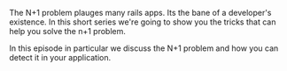 The N+1 problem plauges many rails apps. Its the bane of a developer's existence. In this short series we're going to show you the tricks that can help you solve the n+1 problem.

In this episode in particular we discuss the N+1 problem and how you can detect it in your application.
